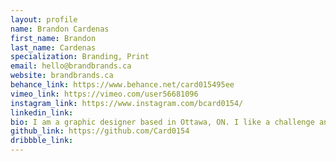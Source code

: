 ```yaml
---
layout: profile 
name: Brandon Cardenas
first_name: Brandon
last_name: Cardenas
specialization: Branding, Print
email: hello@brandbrands.ca
website: brandbrands.ca
behance_link: https://www.behance.net/card015495ee
vimeo_link: https://vimeo.com/user56681096
instagram_link: https://www.instagram.com/bcard0154/
linkedin_link: 
bio: I am a graphic designer based in Ottawa, ON. I like a challenge and love to learn new things. 
github_link: https://github.com/Card0154
dribbble_link: 
---
```

